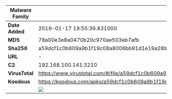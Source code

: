| Malware Family | SpyNote                                                      |
| -------------- | ------------------------------------------------------------ |
| **Date Added** | 2019-01-17 19:55:39.831000                                                   |
| **MD5**        | 78a00e3e8a0470b20c970ae503eb7afb                             |
| **Sha256**     | a59dcf1c0b609a9b1f19c08a8006bb91d1e19a28bc088f7524dc30b88d42c543 |
| **URL**        | -                                                            |
| **C2**         | 192.168.100.141:3210 |
| **VirusTotal** | https://www.virustotal.com/#/file/a59dcf1c0b609a9b1f19c08a8006bb91d1e19a28bc088f7524dc30b88d42c543/detection |
| **Koodous**    | https://koodous.com/apks/a59dcf1c0b609a9b1f19c08a8006bb91d1e19a28bc088f7524dc30b88d42c543 |
|                | ![](../assets/a59dcf1c0b609a9b1f19c08a8006bb91d1e19a28bc088f7524dc30b88d42c543.png) |